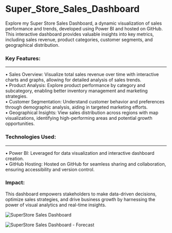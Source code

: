 # Super_Store_Sales_Dashboard
Explore my Super Store Sales Dashboard, a dynamic visualization of sales performance and trends, developed using Power BI and hosted on GitHub. 
This interactive dashboard provides valuable insights into key metrics, including sales revenue, product categories, customer segments, and geographical distribution.

<h3>Key Features:</h3>
<hr>
• Sales Overview: Visualize total sales revenue over time with interactive charts and graphs, allowing for detailed analysis of sales trends.<br>
• Product Analysis: Explore product performance by category and subcategory, enabling better inventory management and marketing strategies.<br>
• Customer Segmentation: Understand customer behavior and preferences through demographic analysis, aiding in targeted marketing efforts.<br>
• Geographical Insights: View sales distribution across regions with map visualizations, identifying high-performing areas and potential growth opportunities.<br>

<h3>Technologies Used:</h3>
<hr>
• Power BI: Leveraged for data visualization and interactive dashboard creation.<br>
• GitHub Hosting: Hosted on GitHub for seamless sharing and collaboration, ensuring accessibility and version control.

<h3>Impact:</h3>

This dashboard empowers stakeholders to make data-driven decisions, optimize sales strategies, and drive business growth by harnessing the power of visual analytics and real-time insights.

![SuperStore Sales Dashboard](https://github.com/prajyotkalekar/Super_Store_Sales_Dashboard/assets/141732867/5f9a63f3-5141-4efb-9fcd-d10ccccd6017)

![SuperStore Sales Dashboard - Forecast](https://github.com/prajyotkalekar/Super_Store_Sales_Dashboard/assets/141732867/87b32844-7e90-4848-8fb9-e18957faa3d4)
